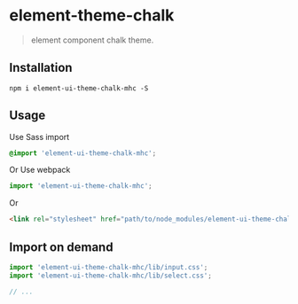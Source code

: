 # element-theme-chalk
> element component chalk theme.


## Installation
```shell
npm i element-ui-theme-chalk-mhc -S
```

## Usage

Use Sass import
```css
@import 'element-ui-theme-chalk-mhc';
```

Or Use webpack
```javascript
import 'element-ui-theme-chalk-mhc';
```

Or
```html
<link rel="stylesheet" href="path/to/node_modules/element-ui-theme-chalk-mhc/lib/index.css">
```

##  Import on demand
```javascript
import 'element-ui-theme-chalk-mhc/lib/input.css';
import 'element-ui-theme-chalk-mhc/lib/select.css';

// ...
```

